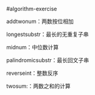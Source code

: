#algorithm-exercise

addtwonum：两数按位相加

longestsubstr：最长的无重复子串

midnum：中位数计算

palindromicsubstr：最长回文子串

reverseint：整数反序

twosum:：两数之和的计算